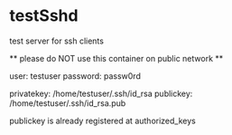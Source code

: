 # testSshd
test server for ssh clients

** please do NOT use this container on public network **

user: testuser
password: passw0rd

privatekey: /home/testuser/.ssh/id_rsa
publickey: /home/testuser/.ssh/id_rsa.pub

publickey is already registered at authorized_keys 

